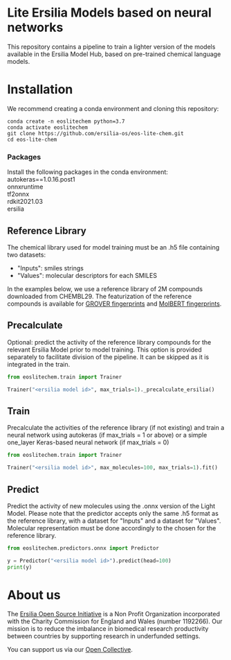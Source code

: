 # Lite Ersilia Models based on neural networks
This repository contains a pipeline to train a lighter version of the models available in the Ersilia Model Hub, based on pre-trained chemical language models. 

# Installation
We recommend creating a conda environment and cloning this repository:
```
conda create -n eoslitechem python=3.7
conda activate eoslitechem
git clone https://github.com/ersilia-os/eos-lite-chem.git
cd eos-lite-chem
```

### Packages
Install the following packages in the conda environment:\
autokeras==1.0.16.post1\
onnxruntime\
tf2onnx\
rdkit2021.03\
ersilia

## Reference Library
The chemical library used for model training must be an .h5 file containing two datasets:
- "Inputs": smiles strings
- "Values": molecular descriptors for each SMILES

In the examples below, we use a reference library of 2M compounds downloaded from CHEMBL29. The featurization of the reference compounds is available for [GROVER fingerprints](https://github.com/ersilia-os/groverfeat) and [MolBERT fingerprints](https://github.com/ersilia-os/molbertfeat).

## Precalculate
Optional: predict the activity of the reference library compounds for the relevant Ersilia Model prior to model training. This option is provided separately to facilitate division of the pipeline. It can be skipped as it is integrated in the train.
```python
from eoslitechem.train import Trainer

Trainer("<ersilia model id>", max_trials=1)._precalculate_ersilia()
```

## Train
Precalculate the activities of the reference library (if not existing) and train a neural network using autokeras (if max_trials =  1 or above) or a simple one_layer Keras-based neural network (if max_trials = 0)

```python
from eoslitechem.train import Trainer

Trainer("<ersilia model id>", max_molecules=100, max_trials=1).fit()
```

## Predict
Predict the activity of new molecules using the .onnx version of the Light Model. Please note that the predictor accepts only the same .h5 format as the reference library, with a dataset for "Inputs" and a dataset for "Values". Molecular representation must be done accordingly to the chosen for the reference library.
```python
from eoslitechem.predictors.onnx import Predictor

y = Predictor("<ersilia model id>").predict(head=100)
print(y)
```

# About us
The [Ersilia Open Source Initiative](https://ersilia.io) is a Non Profit Organization incorporated with the Charity Commission for England and Wales (number 1192266). Our mission is to reduce the imbalance in biomedical research productivity between countries by supporting research in underfunded settings.

You can support us via our [Open Collective](https:/opencollective.com/ersilia).
